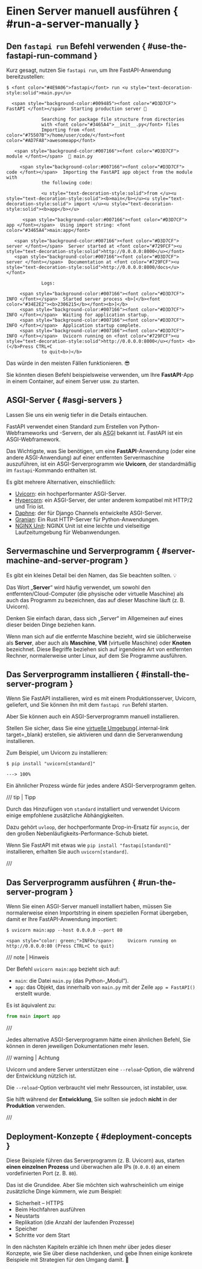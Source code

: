 # Einen Server manuell ausführen { #run-a-server-manually }

## Den `fastapi run` Befehl verwenden { #use-the-fastapi-run-command }

Kurz gesagt, nutzen Sie `fastapi run`, um Ihre FastAPI-Anwendung bereitzustellen:

<div class="termy">

```console
$ <font color="#4E9A06">fastapi</font> run <u style="text-decoration-style:solid">main.py</u>

  <span style="background-color:#009485"><font color="#D3D7CF"> FastAPI </font></span>  Starting production server 🚀

             Searching for package file structure from directories
             with <font color="#3465A4">__init__.py</font> files
             Importing from <font color="#75507B">/home/user/code/</font><font color="#AD7FA8">awesomeapp</font>

   <span style="background-color:#007166"><font color="#D3D7CF"> module </font></span>  🐍 main.py

     <span style="background-color:#007166"><font color="#D3D7CF"> code </font></span>  Importing the FastAPI app object from the module with
             the following code:

             <u style="text-decoration-style:solid">from </u><u style="text-decoration-style:solid"><b>main</b></u><u style="text-decoration-style:solid"> import </u><u style="text-decoration-style:solid"><b>app</b></u>

      <span style="background-color:#007166"><font color="#D3D7CF"> app </font></span>  Using import string: <font color="#3465A4">main:app</font>

   <span style="background-color:#007166"><font color="#D3D7CF"> server </font></span>  Server started at <font color="#729FCF"><u style="text-decoration-style:solid">http://0.0.0.0:8000</u></font>
   <span style="background-color:#007166"><font color="#D3D7CF"> server </font></span>  Documentation at <font color="#729FCF"><u style="text-decoration-style:solid">http://0.0.0.0:8000/docs</u></font>

             Logs:

     <span style="background-color:#007166"><font color="#D3D7CF"> INFO </font></span>  Started server process <b>[</b><font color="#34E2E2"><b>2306215</b></font><b>]</b>
     <span style="background-color:#007166"><font color="#D3D7CF"> INFO </font></span>  Waiting for application startup.
     <span style="background-color:#007166"><font color="#D3D7CF"> INFO </font></span>  Application startup complete.
     <span style="background-color:#007166"><font color="#D3D7CF"> INFO </font></span>  Uvicorn running on <font color="#729FCF"><u style="text-decoration-style:solid">http://0.0.0.0:8000</u></font> <b>(</b>Press CTRL+C
             to quit<b>)</b>
```

</div>

Das würde in den meisten Fällen funktionieren. 😎

Sie könnten diesen Befehl beispielsweise verwenden, um Ihre **FastAPI**-App in einem Container, auf einem Server usw. zu starten.

## ASGI-Server { #asgi-servers }

Lassen Sie uns ein wenig tiefer in die Details eintauchen.

FastAPI verwendet einen Standard zum Erstellen von Python-Webframeworks und -Servern, der als <abbr title="Asynchrones Server-Gateway-Interface">ASGI</abbr> bekannt ist. FastAPI ist ein ASGI-Webframework.

Das Wichtigste, was Sie benötigen, um eine **FastAPI**-Anwendung (oder eine andere ASGI-Anwendung) auf einer entfernten Servermaschine auszuführen, ist ein ASGI-Serverprogramm wie **Uvicorn**, der standardmäßig im `fastapi`-Kommando enthalten ist.

Es gibt mehrere Alternativen, einschließlich:

* <a href="https://www.uvicorn.org/" class="external-link" target="_blank">Uvicorn</a>: ein hochperformanter ASGI-Server.
* <a href="https://hypercorn.readthedocs.io/" class="external-link" target="_blank">Hypercorn</a>: ein ASGI-Server, der unter anderem kompatibel mit HTTP/2 und Trio ist.
* <a href="https://github.com/django/daphne" class="external-link" target="_blank">Daphne</a>: der für Django Channels entwickelte ASGI-Server.
* <a href="https://github.com/emmett-framework/granian" class="external-link" target="_blank">Granian</a>: Ein Rust HTTP-Server für Python-Anwendungen.
* <a href="https://unit.nginx.org/howto/fastapi/" class="external-link" target="_blank">NGINX Unit</a>: NGINX Unit ist eine leichte und vielseitige Laufzeitumgebung für Webanwendungen.

## Servermaschine und Serverprogramm { #server-machine-and-server-program }

Es gibt ein kleines Detail bei den Namen, das Sie beachten sollten. 💡

Das Wort „**Server**“ wird häufig verwendet, um sowohl den entfernten/Cloud-Computer (die physische oder virtuelle Maschine) als auch das Programm zu bezeichnen, das auf dieser Maschine läuft (z. B. Uvicorn).

Denken Sie einfach daran, dass sich „Server“ im Allgemeinen auf eines dieser beiden Dinge beziehen kann.

Wenn man sich auf die entfernte Maschine bezieht, wird sie üblicherweise als **Server**, aber auch als **Maschine**, **VM** (virtuelle Maschine) oder **Knoten** bezeichnet. Diese Begriffe beziehen sich auf irgendeine Art von entfernten Rechner, normalerweise unter Linux, auf dem Sie Programme ausführen.

## Das Serverprogramm installieren { #install-the-server-program }

Wenn Sie FastAPI installieren, wird es mit einem Produktionsserver, Uvicorn, geliefert, und Sie können ihn mit dem `fastapi run` Befehl starten.

Aber Sie können auch ein ASGI-Serverprogramm manuell installieren.

Stellen Sie sicher, dass Sie eine [virtuelle Umgebung](../virtual-environments.md){.internal-link target=_blank} erstellen, sie aktivieren und dann die Serveranwendung installieren.

Zum Beispiel, um Uvicorn zu installieren:

<div class="termy">

```console
$ pip install "uvicorn[standard]"

---> 100%
```

</div>

Ein ähnlicher Prozess würde für jedes andere ASGI-Serverprogramm gelten.

/// tip | Tipp

Durch das Hinzufügen von `standard` installiert und verwendet Uvicorn einige empfohlene zusätzliche Abhängigkeiten.

Dazu gehört `uvloop`, der hochperformante Drop-in-Ersatz für `asyncio`, der den großen Nebenläufigkeits-Performance-Schub bietet.

Wenn Sie FastAPI mit etwas wie `pip install "fastapi[standard]"` installieren, erhalten Sie auch `uvicorn[standard]`.

///

## Das Serverprogramm ausführen { #run-the-server-program }

Wenn Sie einen ASGI-Server manuell installiert haben, müssen Sie normalerweise einen Importstring in einem speziellen Format übergeben, damit er Ihre FastAPI-Anwendung importiert:

<div class="termy">

```console
$ uvicorn main:app --host 0.0.0.0 --port 80

<span style="color: green;">INFO</span>:     Uvicorn running on http://0.0.0.0:80 (Press CTRL+C to quit)
```

</div>

/// note | Hinweis

Der Befehl `uvicorn main:app` bezieht sich auf:

* `main`: die Datei `main.py` (das Python-„Modul“).
* `app`: das Objekt, das innerhalb von `main.py` mit der Zeile `app = FastAPI()` erstellt wurde.

Es ist äquivalent zu:

```Python
from main import app
```

///

Jedes alternative ASGI-Serverprogramm hätte einen ähnlichen Befehl, Sie können in deren jeweiligen Dokumentationen mehr lesen.

/// warning | Achtung

Uvicorn und andere Server unterstützen eine `--reload`-Option, die während der Entwicklung nützlich ist.

Die `--reload`-Option verbraucht viel mehr Ressourcen, ist instabiler, usw.

Sie hilft während der **Entwicklung**, Sie sollten sie jedoch **nicht** in der **Produktion** verwenden.

///

## Deployment-Konzepte { #deployment-concepts }

Diese Beispiele führen das Serverprogramm (z. B. Uvicorn) aus, starten **einen einzelnen Prozess** und überwachen alle IPs (`0.0.0.0`) an einem vordefinierten Port (z. B. `80`).

Das ist die Grundidee. Aber Sie möchten sich wahrscheinlich um einige zusätzliche Dinge kümmern, wie zum Beispiel:

* Sicherheit – HTTPS
* Beim Hochfahren ausführen
* Neustarts
* Replikation (die Anzahl der laufenden Prozesse)
* Speicher
* Schritte vor dem Start

In den nächsten Kapiteln erzähle ich Ihnen mehr über jedes dieser Konzepte, wie Sie über diese nachdenken, und gebe Ihnen einige konkrete Beispiele mit Strategien für den Umgang damit. 🚀
